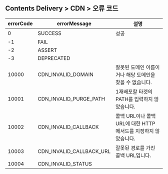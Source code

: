 ## Contents Delivery > CDN > 오류 코드

| errorCode | errorMessage | 설명 |
| --- | --- | --- |
| 0 | SUCCESS | 성공 |
| -1 | FAIL | |
| -2 | ASSERT | |
| -3 | DEPRECATED | |
| 10000 | CDN_INVALID_DOMAIN | 잘못된 도메인 이름이거나 해당 도메인을 찾을 수 없습니다. |
| 10001 | CDN_INVALID_PURGE_PATH | 1재배포할 타겟의 PATH를 입력하지 않았습니다. |
| 10002 | CDN_INVALID_CALLBACK | 콜백 URL이나 콜백 URL에 대한 HTTP 메서드를 지정하지 않았습니다. |
| 10003 | CDN_INVALID_CALLBACK_URL | 잘못된 경로를 가진 콜백 URL입니다. |
| 10004 | CDN_INVALID_STATUS | |